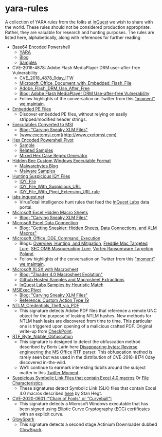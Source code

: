 # yara-rules
A collection of YARA rules from the folks at [InQuest](https://www.inquest.net) we wish to share with the world. These rules should not be considered production appropriate. Rather, they are valuable for research and hunting purposes. The rules are listed here, alphabetically, along with references for further reading:

* Base64 Encoded Powershell
  * [YARA](https://github.com/InQuest/yara-rules/blob/master/Base64_Encoded_Powershell_Directives.rule)
  * [Blog](http://www.inquest.net/blog)
  * [Samples](https://github.com/InQuest/malware-samples/tree/master/2019-07-Base64-Encoded-Powershell-Directives)
* CVE-2018-4878: Adobe Flash MediaPlayer DRM user-after-free Vulnerability
  * [CVE_2018_4878_0day_ITW](https://github.com/InQuest/yara-rules/blob/master/CVE_2018_4878_0day_ITW.rule)
  * [Microsoft_Office_Document_with_Embedded_Flash_File](https://github.com/InQuest/yara-rules/blob/master/Microsoft_Office_Document_with_Embedded_Flash_File.rule)
  * [Adobe_Flash_DRM_Use_After_Free](https://github.com/InQuest/yara-rules/blob/master/Adobe_Flash_DRM_Use_After_Free.rule)
  * [Blog: Adobe Flash MediaPlayer DRM Use-after-free Vulnerability](http://blog.inquest.net/blog/2018/02/07/cve-2018-4878-adobe-flash-0day-itw)
  * Follow highlights of the conversation on Twitter from this ["moment" we maintain](https://twitter.com/i/moments/960633253165191170).
* [Embedded PE Files](https://github.com/InQuest/yara-rules/blob/master/Embedded_PE.rule)
  * Discover embedded PE files, without relying on easily stripped/modified header strings.
* [Executables Converted to MSI](https://github.com/InQuest/yara-rules/blob/master/Executable_Converted_to_MSI.rule)
  * [Blog: "Carving Sneaky XLM Files"](http://blog.inquest.net/blog/2019/01/29/Carving-Sneaky-XLM-Files/)
  * [www.exetomsi.com](http://www.exetomsi.com)
* [Hex Encoded Powershell Pivot](https://github.com/InQuest/yara-rules/blob/master/Hex_Encoded_Powershell.rule)
  * [Sample](https://labs.inquest.net/dfi/sha256/c430b2b2885804a638fc8d850b1aaca9eb0a981c7f5f9e467e44478e6bc961ee)
  * [Related Samples](https://labs.inquest.net/dfi/search/ext/ext_context/67697468756275736572636F6E74656E742E636F6D2F6A6F686E646F657465)
  * [Mixed Hex Case Regex Generator](https://labs.inquest.net/tools/yara/iq-mixed-case)
* [Hidden Bee Custom Windows Executable Format](https://github.com/InQuest/yara-rules/blob/master/Hidden_Bee_Elements.rule)
  * [Malwarebytes Blog](https://blog.malwarebytes.com/threat-analysis/2018/08/reversing-malware-in-a-custom-format-hidden-bee-elements/)
  * [Malware Samples](https://github.com/InQuest/malware-samples/tree/master/2018-08-Hidden-Bee-Elements)
* [Hunting Suspicious IQY Files](http://blog.inquest.net/blog/2018/08/23/hunting-iqy-files-with-yara/)
  * [IQY_File](https://github.com/InQuest/yara-rules/blob/master/IQY_File.rule)
  * [IQY_File_With_Suspicious_URL](https://github.com/InQuest/yara-rules/blob/master/IQY_File_With_Suspicious_URL.rule)
  * [IQY_File_With_Pivot_Extension_URL.rule](https://github.com/InQuest/yara-rules/blob/master/IQY_File_With_Pivot_Extension_URL.rule)
* [labs.inquest.net](https://github.com/InQuest/yara-rules/tree/master/labs.inquest.net)
  * VirusTotal Intelligence hunt rules that feed the [InQuest Labs](https://labs.inquest.net) data portal.
* [Microsoft Excel Hidden Macro Sheets](https://github.com/InQuest/yara-rules/blob/master/Excel_Hidden_Macro_Sheet.rule)
  * [Blog: "Carving Sneaky XLM Files"](http://blog.inquest.net/blog/2019/01/29/Carving-Sneaky-XLM-Files/)
* [Microsoft Excel Data Connection](https://github.com/InQuest/yara-rules/blob/master/Microsoft_Excel_Data_Connection.rule)
  * [Blog: "Getting Sneakier: Hidden Sheets, Data Connections, and XLM Macros"](https://inquest.net/blog/2020/03/18/Getting-Sneakier-Hidden-Sheets-Data-Connections-and-XLM-Macros)
* [Microsoft_Office_DDE_Command_Execution](https://github.com/InQuest/yara-rules/blob/master/Microsoft_Office_DDE_Command_Execution.rule)
  * Blogs: [Overview, Hunting, and Mitigation](http://blog.inquest.net/blog/2017/10/13/microsoft-office-dde-macro-less-command-execution-vulnerability/), [Freddie Mac Targeted Lure](http://blog.inquest.net/blog/2017/10/14/02-microsoft-office-dde-freddie-mac-targeted-lure/), [SEC OMB Masquerading Lure](http://blog.inquest.net/blog/2017/10/14/01-microsoft-office-dde-sec-omb-approval-lure/), [Vortex Ransomware Targeting Poland](http://blog.inquest.net/blog/2017/10/14/03-microsoft-office-dde-poland-ransomware/).
  * Follow highlights of the conversation on Twitter from this ["moment" we maintain](https://twitter.com/i/moments/918126999738175489).
* [Microsoft XLSX with Macrosheet](https://github.com/InQuest/yara-rules/blob/master/Microsoft_XLSX_with_Macrosheet.rule)
  * [Blog: "Zloader 4.0 Macrosheet Evolution"](https://inquest.net/blog/2020/05/06/ZLoader-4.0-Macrosheets-Evolution)
  * [Github Hosted Samples and Macrosheet Extractions](https://github.com/InQuest/malware-samples/tree/master/2020-05-ZLoader-Evolution)
  * [InQuest Labs Samples by Heuristic Match](https://labs.inquest.net/dfi/search/alert/Macrosheet%20CHAR%20Obfuscation)
* [MSIExec Pivot](https://github.com/InQuest/yara-rules/blob/master/MSIExec_Pivot.rule)
  * [Blog: "Carving Sneaky XLM Files"](http://blog.inquest.net/blog/2019/01/29/Carving-Sneaky-XLM-Files/)
  * [Reference: Custom Action Type 19](https://docs.microsoft.com/en-us/windows/desktop/msi/custom-action-type-19)
* [NTLM_Credentials_Theft_via_PDF](https://github.com/InQuest/yara-rules/blob/master/NTLM_Credentials_Theft_via_PDF_Files.rule)
  * This signature detects Adobe PDF files that reference a remote UNC object for the purpose of leaking NTLM hashes.
New methods for NTLM hash leaks are discovered from time to time. This particular one is triggered upon opening of a
malicious crafted PDF. Original write-up from [CheckPoint](https://research.checkpoint.com/ntlm-credentials-theft-via-pdf-files/).
* [RTF_Byte_Nibble_Obfuscation](https://github.com/InQuest/yara-rules/blob/master/RTF_Byte_Nibble_Obfuscation.rule)
  * This signature is designed to detect the obfuscation method described by Boris Larin here [Disappearing bytes: Reverse engineering the MS Office RTF parser](https://securelist.com/disappearing-bytes/84017/). This obfuscation method is rarely seen but was used in the distribution of CVE-2018-8174 0day discovered in-the-wild.
  * We'll continue to earmark interesting tidbits around the subject matter in this [Twitter Moment](https://twitter.com/i/moments/994122868949770240).
* [Suspicious Symbolic Link Files that contain Excel 4.0 macros](https://github.com/InQuest/yara-rules/blob/master/Symbolic_Link_Files_DLL_Reference_Suspicious_Characteristics.rule) Or [File Characteristics](https://github.com/InQuest/yara-rules/blob/master/Symbolic_Link_Files_Macros_File_Characteristic.rule)
   * These signatures detect Symbolic Link (SLK) files that contain Excel 4.0 macros described [here](https://outflank.nl/blog/2019/10/30/abusing-the-sylk-file-format/) by Stan Hegt.
 * [CVE-2020-0601 ("Chain of Fools" or "Curveball")](https://github.com/InQuest/yara-rules/blob/master/Signed_Executable_With_Custom_Elliptic_Curve_Parameters.rule)
   * This signature detects a Microsoft Windows executable that has been signed using Elliptic Curve Cryptography (ECC) certificates with an explicit curve.
 * [GlowSpark](https://github.com/InQuest/yara-rules/blob/master/GlowSpark_Downloader.rule)
   * This signature detects a second stage Actinium Downloader dubbed [GlowSpark](https://inquest.net/blog/2022/02/10/380-glowspark).
